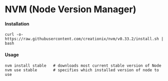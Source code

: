 NVM (Node Version Manager)
==========================

#### Installation

	curl -o- https://raw.githubusercontent.com/creationix/nvm/v0.33.2/install.sh | bash

#### Usage

	nvm install stable   # downloads most current stable version of Node
	nvm use stable       # specifies which installed version of node to use
